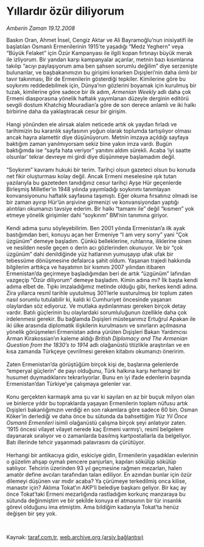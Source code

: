 # Yıllardır özür diliyorum

*Amberin Zaman 19.12.2008*

<div class="taraf_structure_2col_1zq">
<div class="margen_n">



 <p>Baskın Oran, Ahmet İnsel, Cengiz Aktar ve Ali Bayramoğlu’nun inisiyatifi ile başlatılan Osmanlı Ermenilerinin 1915’te yaşadığı “Medz Yeghern” veya “Büyük Felaket” için Özür Kampanyası ile ilgili kopan fırtınayı büyük merak ile izliyorum. Bir yandan karşı kampanyalar açanlar, metnin bazı kısımlarına takılıp “acıyı paylaşıyorum ama ben şahsen sorumlu değilim” diye serzenişte bulunanlar, ve başbakanımızın bu girişimi kınarken Dışişleri’nin daha ılımlı bir tavır takınması, Bir de Ermenilerin gösterdiği tepkiler. Kimilerine göre bu soykırımı reddedebilmek için, Dünya’nın gözlerini boyamak için kurulmuş bir tuzak, kimilerine göre sadece bir ilk adım, <i>Armenian Weekly</i> adlı daha çok Ermeni diasporasına yönelik haftalık yayımlanan düzeyle derginin editörü sevgili dostum Khatchig Mouradian’a göre de son derece anlamlı ve iki halkı birbirine daha da yaklaştıracak cesur bir girişim. <br/><br/>Hangi yönünden ele alırsak alalım neticede artık ok yaydan fırladı ve tarihimizin bu karanlık sayfasının yoğun olarak toplumda tartışılıyor olması ancak hayra alamettir diye düşünüyorum. Metnin imzaya açıldığı sayfaya baktığım zaman yanılmıyorsam sekiz bine yakın imza vardı. Bugün baktığımda ise “sayfa hata veriyor” yanıtını aldım sürekli. Acaba ‘iyi saatte olsunlar’ tekrar devreye mi girdi diye düşünmeye başlamadım değil. <br/><br/>“Soykırım” kavramı hukuki bir terim. Tarihçi olsun gazeteci olsun bu konuda net fikir oluşturması kolay değil. Ancak Ermeni meselesine ışık tutan yazılarıyla bu gazeteden tanıdığınız cesur tarihçi Ayşe Hür geçenlerde Birleşmiş Milletler’in 1948 yılında yayımladığı soykırımı tanımlayan konvansiyonunu haftalık sayfasına taşımıştı. Eğer okuma fırsatınız olmadı ise bir zaman ayırıp Hür’ün arşivine girmenizi ve konvansiyondan yaptığı alıntıları okumanızı tavsiye ederim. Bir halkı “tamamı ile” değil “kısmen” yok etmeye yönelik girişimler dahi “soykırım” BM’nin tanımına giriyor. <br/><br/>Kendi adıma şunu söyleyebilirim. Ben 2001 yılında Ermenistan’a ilk ayak bastığımdan beri, konuyu açan her Ermeniye “I am very sorry” yani “Çok üzgünüm” demeye başladım. Çünkü belleklerine, ruhlarına, iliklerine sinen ve nesilden nesile geçen o derin acı gözlerinden okunuyor. Ve bir “çok üzgünüm” dahi denildiğinde yüz hatlarının yumuşayıp ufak ufak bir tebessüme dönüşmesine defalarca şahit oldum. Yaşanan trajedi hakkında bilgilerim arttıkça ve hayatımın bir kısmını 2007 yılından itibaren Ermenistan’da geçirmeye başladığımdan beri de artık “üzgünüm” lafından vazgeçip “Özür diliyorum” demeye başladım. Kimin adına mı? İlk başta kendi adıma elbet de. Tıpkı imzaladığımız metinde olduğu gibi, herkes kendi adına. Zira yıllarca resmî tarihle uyutulmuş 301’lerle susturulmuş bir toplum zaten nasıl sorumlu tutulabilir ki, kaldı ki Cumhuriyet öncesinde yaşanan olaylardan söz ediyoruz. Ve mutlaka aydınlanması gereken birçok detay vardır. Batılı güçlerinin bu olaylardaki sorumluluğunun özellikle daha çok irdelenmesi gerekir. Bu bağlamda Dışişleri müsteşarımız Ertuğrul Apakan ile iki ülke arasında diplomatik ilişkilerin kurulmasını ve sınırların açılmasına yönelik görüşmeleri Ermenistan adına yürüten Dışişleri Bakan Yardımcısı Arman Kirakossian’ın kaleme aldığı <i>British Diplomacy and The Armenian Question from the 1830’s to 1914 </i>adlı olağanüstü titizlikle araştırılan ve en kısa zamanda Türkçeye çevrilmesi gereken kitabını okumanızı öneririm. <br/><br/>Zaten Ermenistan’da görüştüğüm birçok kişi de, başlarına gelenlerde “emperyal güçlerin” de payı olduğunu, Türk halkına karşı herhangi bir husumet duymadıklarını tekrarlıyorlar. Bunu en iyi ifade edenlerin başında Ermenistan’dan Türkiye’ye çalışmaya gelenler var. <br/><br/>Konu gerçekten karmaşık ama şu var ki sayıları en az bir buçuk milyon olan ve binlerce yıldır bu topraklarda yaşayan Ermenilerin toplam nüfusu artık Dışişleri bakanlığımızın verdiği en son rakamlara göre sadece 60 bin. Osman Köker’in derlediği ve daha önce bu sütunda da bahsettiğim <i>Yüz Yıl Önce Osmanlı Ermenileri</i> isimli olağanüstü çalışma birçok şeyi anlatıyor zaten. ‘1915 öncesi vilayet vilayet nerede kaç Ermeni varmış’ı, resmî belgelere dayanarak sıralıyor ve o zamanlarda basılmış kartpostallarla da belgeliyor. Batı illerinde tehcir yaşanmadı palavrasını da çürütüyor. <br/><br/>Herhangi bir antikacıya gidin, eskiciye gidin, Ermenilerin yaşadıkları evlerinin o güzelim ahşap oymalı pencere panjurları, kapıları sökülüp sökülüp satılıyor. Tehcirin üzerinden 93 yıl geçmesine rağmen mezarları, halen amatör define avcıları tarafından talan ediliyor. En azından bunlar için özür dilemeyi düşünen var mıdır acaba? Ya çürümeye terkedilmiş onca kilise, manastır için? Aklıma Tokat’ın AKP’li belediye başkanı geliyor. Bir kaç ay önce Tokat’taki Ermeni mezarlığında rastladığım korkunç manzaraya bu sütunda değinmiştim ve bir şekilde konuya el atmasının bir tür insanlık görevi olduğunu ima etmiştim. Ama bildiğim kadarıyla Tokat’ta henüz değişen bir şey yok.</p>

<br/>


<div id="taraf_not">
</div>

</div>


</div>

Kaynak: [taraf.com.tr](http://www.taraf.com.tr:80/makale/3186.htm), [web.archive.org (arşiv bağlantısı)](http://web.archive.org/web/20090501185913/http://www.taraf.com.tr:80/makale/3186.htm)
